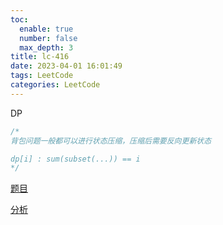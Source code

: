 ```yaml
---
toc:
  enable: true
  number: false
  max_depth: 3
title: lc-416
date: 2023-04-01 16:01:49
tags: LeetCode
categories: LeetCode
---
```


DP

```cpp
/*
背包问题一般都可以进行状态压缩，压缩后需要反向更新状态

dp[i] : sum(subset(...)) == i
*/
```

[题目](https://leetcode.com/problems/partition-equal-subset-sum/)

[分析](https://www.youtube.com/watch?v=r6I-ikllNDM&t=382s)